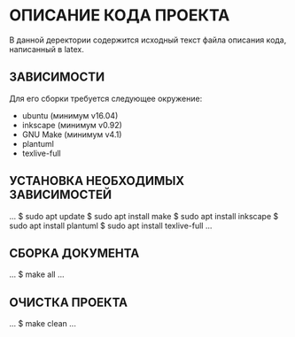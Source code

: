 # ОПИСАНИЕ КОДА ПРОЕКТА
В данной деректории содержится исходный текст файла описания кода, написанный в latex. 

## ЗАВИСИМОСТИ
Для его сборки требуется следующее окружение:
* ubuntu (минимум v16.04)
* inkscape (минимум v0.92)
* GNU Make (минимум v4.1)
* plantuml
* texlive-full

## УСТАНОВКА НЕОБХОДИМЫХ ЗАВИСИМОСТЕЙ
...
$ sudo apt update
$ sudo apt install make
$ sudo apt install inkscape
$ sudo apt install plantuml
$ sudo apt install texlive-full
...

## СБОРКА ДОКУМЕНТА
...
$ make all
...

## ОЧИСТКА ПРОЕКТА

...
$ make clean
...
